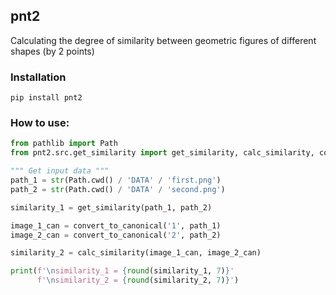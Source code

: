 ## pnt2
Calculating the degree of similarity between geometric figures of different shapes (by 2 points)

### Installation
```
pip install pnt2
```
### How to use:
```Python
from pathlib import Path
from pnt2.src.get_similarity import get_similarity, calc_similarity, convert_to_canonical

""" Get input data """
path_1 = str(Path.cwd() / 'DATA' / 'first.png')
path_2 = str(Path.cwd() / 'DATA' / 'second.png')

similarity_1 = get_similarity(path_1, path_2)

image_1_can = convert_to_canonical('1', path_1)
image_2_can = convert_to_canonical('2', path_2)

similarity_2 = calc_similarity(image_1_can, image_2_can)

print(f'\nsimilarity_1 = {round(similarity_1, 7)}'
      f'\nsimilarity_2 = {round(similarity_2, 7)}')
```
